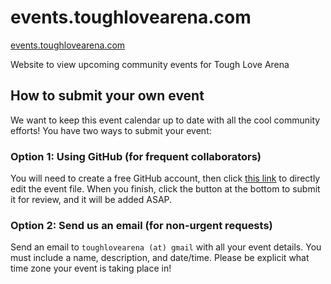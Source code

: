 # events.toughlovearena.com

[events.toughlovearena.com](https://events.toughlovearena.com/)

Website to view upcoming community events for Tough Love Arena

## How to submit your own event

We want to keep this event calendar up to date with all the cool community efforts! You have two ways to submit your event:

### Option 1: Using GitHub (for frequent collaborators)

You will need to create a free GitHub account, then click [this link](https://github.com/toughlovearena/events.toughlovearena.com/edit/main/public/events.yaml) to directly edit the event file. When you finish, click the button at the bottom to submit it for review, and it will be added ASAP.

### Option 2: Send us an email (for non-urgent requests)

Send an email to `toughlovearena (at) gmail` with all your event details. You must include a name, description, and date/time. Please be explicit what time zone your event is taking place in!
